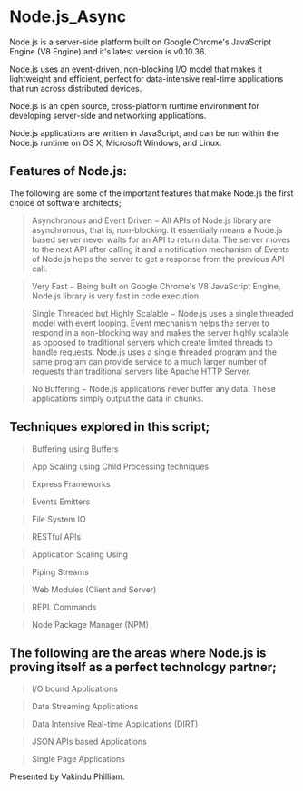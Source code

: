 # Node.js_Async
Node.js is a server-side platform built on Google Chrome's JavaScript Engine (V8 Engine) and it's latest version is v0.10.36.  

Node.js uses an event-driven, non-blocking I/O model that makes it lightweight and efficient, perfect for data-intensive real-time applications that run across distributed devices.  

Node.js is an open source, cross-platform runtime environment for developing server-side and networking applications.   

Node.js applications are written in JavaScript, and can be run within the Node.js runtime on OS X, Microsoft Windows, and Linux.  

## Features of Node.js:  

The following are some of the important features that make Node.js the first choice of software architects;  

> Asynchronous and Event Driven − All APIs of Node.js library are asynchronous, that is, non-blocking. It essentially means a Node.js based server never waits for an API to return data. The server moves to the next API after calling it and a notification mechanism of Events of Node.js helps the server to get a response from the previous API call.  

> Very Fast − Being built on Google Chrome's V8 JavaScript Engine, Node.js library is very fast in code execution.  

> Single Threaded but Highly Scalable − Node.js uses a single threaded model with event looping. Event mechanism helps the server to respond in a non-blocking way and makes the server highly scalable as opposed to traditional servers which create limited threads to handle requests. Node.js uses a single threaded program and the same program can provide service to a much larger number of requests than traditional servers like Apache HTTP Server.  

> No Buffering − Node.js applications never buffer any data. These applications simply output the data in chunks.   

## Techniques explored in this script;  

> Buffering using Buffers 

> App Scaling using Child Processing techniques 

> Express Frameworks 

> Events Emitters 

> File System IO 

> RESTful APIs 

> Application Scaling Using 

> Piping Streams 

> Web Modules (Client and Server) 

> REPL Commands 

> Node Package Manager (NPM)  

## The following are the areas where Node.js is proving itself as a perfect technology partner;  
> I/O bound Applications 

> Data Streaming Applications 

> Data Intensive Real-time Applications (DIRT) 

> JSON APIs based Applications 

> Single Page Applications   

Presented by Vakindu Philliam.
